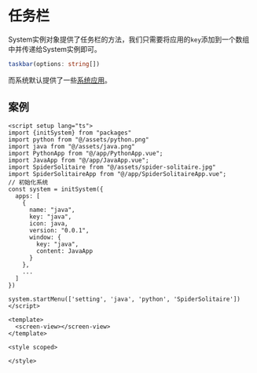 # 任务栏

System实例对象提供了任务栏的方法，我们只需要将应用的`key`添加到一个数组中并传递给System实例即可。

``` ts
taskbar(options: string[])
```

而系统默认提供了一些[系统应用](./default-application.md)。

## 案例

``` vue
<script setup lang="ts">
import {initSystem} from "packages"
import python from "@/assets/python.png"
import java from "@/assets/java.png"
import PythonApp from "@/app/PythonApp.vue";
import JavaApp from "@/app/JavaApp.vue";
import SpiderSolitaire from "@/assets/spider-solitaire.jpg"
import SpiderSolitaireApp from "@/app/SpiderSolitaireApp.vue";
// 初始化系统
const system = initSystem({
  apps: [
    {
      name: "java",
      key: "java",
      icon: java,
      version: "0.0.1",
      window: {
        key: "java",
        content: JavaApp
      }
    },
    ...
  ]
})

system.startMenu(['setting', 'java', 'python', 'SpiderSolitaire'])
</script>

<template>
  <screen-view></screen-view>
</template>

<style scoped>

</style>

```